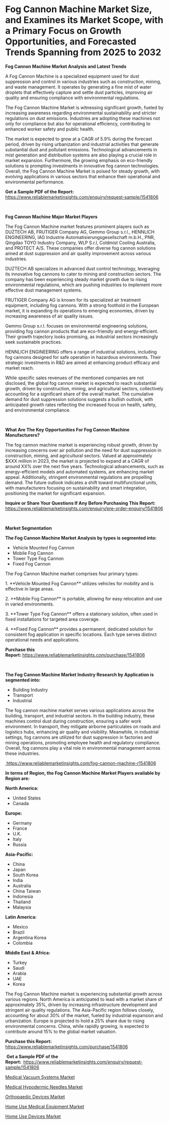 <p><h1>Fog Cannon Machine Market Size, and Examines its Market Scope, with a Primary Focus on Growth Opportunities, and Forecasted Trends Spanning from 2025 to 2032</h1></p><p><strong>Fog Cannon Machine Market Analysis and Latest Trends</strong></p>
<p><p>A Fog Cannon Machine is a specialized equipment used for dust suppression and control in various industries such as construction, mining, and waste management. It operates by generating a fine mist of water droplets that effectively capture and settle dust particles, improving air quality and ensuring compliance with environmental regulations. </p><p>The Fog Cannon Machine Market is witnessing significant growth, fueled by increasing awareness regarding environmental sustainability and stricter regulations on dust emissions. Industries are adopting these machines not only for compliance but also for operational efficiency, contributing to enhanced worker safety and public health.</p><p>The market is expected to grow at a CAGR of 5.9% during the forecast period, driven by rising urbanization and industrial activities that generate substantial dust and pollutant emissions. Technological advancements in mist generation and distribution systems are also playing a crucial role in market expansion. Furthermore, the growing emphasis on eco-friendly solutions is prompting investments in innovative fog cannon technologies. Overall, the Fog Cannon Machine Market is poised for steady growth, with evolving applications in various sectors that enhance their operational and environmental performance.</p></p>
<p><strong>Get a Sample PDF of the Report:&nbsp;</strong> <a href="https://www.reliablemarketinsights.com/enquiry/request-sample/1541806?utm_campaign=2956&utm_medium=2&utm_source=Github&utm_content=ia&utm_term=10042025&utm_id=fog-cannon-machine">https://www.reliablemarketinsights.com/enquiry/request-sample/1541806</a></p>
<p>&nbsp;</p>
<p><strong>Fog Cannon Machine Major Market Players</strong></p>
<p><p>The Fog Cannon Machine market features prominent players such as DUZTECH AB, FRUTIGER Company AG, Gemmo Group s.r.l., HENNLICH ENGINEERING, IAG Industrie Automatisierungsgesellschaft m.b.H., PNR, Qingdao TOYO Industry Company, WLP S.r.l, Coldmist Cooling Australia, and PROTECT A/S. These companies offer diverse fog cannon solutions aimed at dust suppression and air quality improvement across various industries.</p><p>DUZTECH AB specializes in advanced dust control technology, leveraging its innovative fog cannons to cater to mining and construction sectors. The company has been experiencing steady market growth due to rising environmental regulations, which are pushing industries to implement more effective dust management systems.</p><p>FRUTIGER Company AG is known for its specialized air treatment equipment, including fog cannons. With a strong foothold in the European market, it is expanding its operations to emerging economies, driven by increasing awareness of air quality issues.</p><p>Gemmo Group s.r.l. focuses on environmental engineering solutions, providing fog cannon products that are eco-friendly and energy-efficient. Their growth trajectory looks promising, as industrial sectors increasingly seek sustainable practices.</p><p>HENNLICH ENGINEERING offers a range of industrial solutions, including fog cannons designed for safe operation in hazardous environments. Their strategic investments in R&D are aimed at enhancing product efficacy and market reach.</p><p>While specific sales revenues of the mentioned companies are not disclosed, the global fog cannon market is expected to reach substantial growth, driven by construction, mining, and agricultural sectors, collectively accounting for a significant share of the overall market. The cumulative demand for dust suppression solutions suggests a bullish outlook, with anticipated growth rates reflecting the increased focus on health, safety, and environmental compliance.</p></p>
<p>&nbsp;</p>
<p><strong>What Are The Key Opportunities For Fog Cannon Machine Manufacturers?</strong></p>
<p><p>The fog cannon machine market is experiencing robust growth, driven by increasing concerns over air pollution and the need for dust suppression in construction, mining, and agricultural sectors. Valued at approximately $XXX million in 2023, the market is projected to expand at a CAGR of around XX% over the next five years. Technological advancements, such as energy-efficient models and automated systems, are enhancing market appeal. Additionally, stringent environmental regulations are propelling demand. The future outlook indicates a shift toward multifunctional units, with manufacturers focusing on sustainability and smart integration, positioning the market for significant expansion.</p></p>
<p><strong>Inquire or Share Your Questions If Any Before Purchasing This Report:</strong> <a href="https://www.reliablemarketinsights.com/enquiry/pre-order-enquiry/1541806?utm_campaign=2956&utm_medium=2&utm_source=Github&utm_content=ia&utm_term=10042025&utm_id=fog-cannon-machine">https://www.reliablemarketinsights.com/enquiry/pre-order-enquiry/1541806</a></p>
<p>&nbsp;</p>
<p><strong>Market Segmentation</strong></p>
<p><strong>The Fog Cannon Machine Market Analysis by types is segmented into:</strong></p>
<p><ul><li>Vehicle Mounted Fog Cannon</li><li>Mobile Fog Cannon</li><li>Tower Type Fog Cannon</li><li>Fixed Fog Cannon</li></ul></p>
<p><p>The Fog Cannon Machine market comprises four primary types: </p><p>1. **Vehicle Mounted Fog Cannon** utilizes vehicles for mobility and is effective in large areas.</p><p>2. **Mobile Fog Cannon** is portable, allowing for easy relocation and use in varied environments.</p><p>3. **Tower Type Fog Cannon** offers a stationary solution, often used in fixed installations for targeted area coverage.</p><p>4. **Fixed Fog Cannon** provides a permanent, dedicated solution for consistent fog application in specific locations. Each type serves distinct operational needs and applications.</p></p>
<p><strong>Purchase this Report:&nbsp;</strong><a href="https://www.reliablemarketinsights.com/purchase/1541806?utm_campaign=2956&utm_medium=2&utm_source=Github&utm_content=ia&utm_term=10042025&utm_id=fog-cannon-machine">https://www.reliablemarketinsights.com/purchase/1541806</a></p>
<p>&nbsp;</p>
<p><strong>The Fog Cannon Machine Market Industry Research by Application is segmented into:</strong></p>
<p><ul><li>Building Industry</li><li>Transport</li><li>Industrial</li></ul></p>
<p><p>The fog cannon machine market serves various applications across the building, transport, and industrial sectors. In the building industry, these machines control dust during construction, ensuring a safer work environment. In transport, they mitigate airborne particulates on roads and logistics hubs, enhancing air quality and visibility. Meanwhile, in industrial settings, fog cannons are utilized for dust suppression in factories and mining operations, promoting employee health and regulatory compliance. Overall, fog cannons play a vital role in environmental management across these industries.</p></p>
<p><a href="https://www.reliablemarketinsights.com/fog-cannon-machine-r1541806?utm_campaign=2956&utm_medium=2&utm_source=Github&utm_content=ia&utm_term=10042025&utm_id=fog-cannon-machine">&nbsp;https://www.reliablemarketinsights.com/fog-cannon-machine-r1541806</a></p>
<p><strong>In terms of Region, the Fog Cannon Machine Market Players available by Region are:</strong></p>
<p>
    <p> <strong> North America: </strong>
        <ul>
            <li>United States</li>
            <li>Canada</li>
        </ul>
        </p> 
    <p> <strong> Europe: </strong>
        <ul>
            <li>Germany</li>
            <li>France</li>
            <li>U.K.</li>
            <li>Italy</li>
            <li>Russia</li>
        </ul>
        </p> 
    <p> <strong> Asia-Pacific: </strong>
        <ul>
            <li>China</li>
            <li>Japan</li>
            <li>South Korea</li>
            <li>India</li>
            <li>Australia</li>
            <li>China Taiwan</li>
            <li>Indonesia</li>
            <li>Thailand</li>
            <li>Malaysia</li>
        </ul>
        </p> 
    <p> <strong> Latin America: </strong>
        <ul>
            <li>Mexico</li>
            <li>Brazil</li>
            <li>Argentina Korea</li>
            <li>Colombia</li>
        </ul>
        </p> 
    <p> <strong> Middle East & Africa: </strong>
        <ul>
            <li>Turkey</li>
            <li>Saudi</li>
            <li>Arabia</li>
            <li>UAE</li>
            <li>Korea</li>
        </ul>
    </p>
    </p>
<p><p>The Fog Cannon Machine market is experiencing substantial growth across various regions. North America is anticipated to lead with a market share of approximately 35%, driven by increasing infrastructure development and stringent air quality regulations. The Asia-Pacific region follows closely, accounting for about 30% of the market, fueled by industrial expansion and urbanization. Europe is projected to hold a 25% share due to rising environmental concerns. China, while rapidly growing, is expected to contribute around 15% to the global market valuation.</p></p>
<p><strong>Purchase this Report: </strong><a href="https://www.reliablemarketinsights.com/purchase/1541806?utm_campaign=2956&utm_medium=2&utm_source=Github&utm_content=ia&utm_term=10042025&utm_id=fog-cannon-machine">https://www.reliablemarketinsights.com/purchase/1541806</a></p>
<p>&nbsp;<strong>Get a Sample PDF of the Report:&nbsp;&nbsp;</strong><a href="https://www.reliablemarketinsights.com/enquiry/request-sample/1541806?utm_campaign=2956&utm_medium=2&utm_source=Github&utm_content=ia&utm_term=10042025&utm_id=fog-cannon-machine">https://www.reliablemarketinsights.com/enquiry/request-sample/1541806</a></p>
<p><strong></strong></p>
<p><p><a href="https://www.linkedin.com/pulse/growth-potential-medical-vacuum-systems-market-trend-analysis-iqlqc?utm_campaign=2956&utm_medium=2&utm_source=Github&utm_content=ia&utm_term=10042025&utm_id=fog-cannon-machine">Medical Vacuum Systems Market</a></p><p><a href="https://www.linkedin.com/pulse/industry-insights-global-medical-hypodermic-needles-markets-9xpac?utm_campaign=2956&utm_medium=2&utm_source=Github&utm_content=ia&utm_term=10042025&utm_id=fog-cannon-machine">Medical Hypodermic Needles Market</a></p><p><a href="https://www.linkedin.com/pulse/future-growth-prospects-orthopaedic-devices-market-size-expected-lzzyc?utm_campaign=2956&utm_medium=2&utm_source=Github&utm_content=ia&utm_term=10042025&utm_id=fog-cannon-machine">Orthopaedic Devices Market</a></p><p><a href="https://www.linkedin.com/pulse/home-use-medical-equipment-industry-research-report-global-k5bwc?utm_campaign=2956&utm_medium=2&utm_source=Github&utm_content=ia&utm_term=10042025&utm_id=fog-cannon-machine">Home Use Medical Equipment Market</a></p><p><a href="https://www.linkedin.com/pulse/analyzing-home-use-devices-markets-size-share-revenue-projected-jpnaf?utm_campaign=2956&utm_medium=2&utm_source=Github&utm_content=ia&utm_term=10042025&utm_id=fog-cannon-machine">Home Use Devices Market</a></p></p>